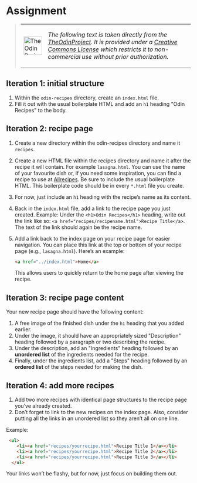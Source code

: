 # Assignment

> <table>
> <tr>
> <td>
> <a href="https://www.theodinproject.com">
> <img src="https://www.theodinproject.com/mstile-310x310.png" alt="The Odin Project Logo" height="50" width="50">
> </a>
> </td>
> <td>

*The following text is taken directly from the [TheOdinProject](https://www.theodinproject.com). It is provided under
a [Creative Commons License](https://github.com/TheOdinProject/curriculum/blob/main/license.md) which restricts it to
non-commercial use without prior authorization.*

> </td>
> </tr>
> </table>

## Iteration 1: initial structure

1. Within the `odin-recipes` directory, create an `index.html` file.
2. Fill it out with the usual boilerplate HTML and add an `h1` heading "Odin Recipes" to the body.

## Iteration 2: recipe page

1. Create a new directory within the odin-recipes directory and name it `recipes`.
2. Create a new HTML file within the recipes directory and name it after the recipe it will contain. For example
   `lasagna.html`. You can use the name of your favourite dish or, if you need some inspiration, you can find a recipe
   to use at [Allrecipes](https://www.allrecipes.com/). Be sure to include the usual boilerplate HTML. This boilerplate
   code should be in every `*.html` file you create.
3. For now, just include an `h1` heading with the recipe’s name as its content.
4. Back in the `index.html` file, add a link to the recipe page you just created. Example: Under the
   `<h1>Odin Recipes</h1>` heading, write out the link like so: `<a href="recipes/recipename.html">Recipe Title</a>`.
   The text of the link should again be the recipe name.
5. Add a link back to the index page on your recipe page for easier navigation. You can place this link at the top or
   bottom of your recipe page (e.g., `lasagna.html`). Here’s an example:

    ```html
    <a href="../index.html">Home</a>
    ```

    This allows users to quickly return to the home page after viewing the recipe.

## Iteration 3: recipe page content

Your new recipe page should have the following content:

1. A free image of the finished dish under the `h1` heading that you added earlier.
2. Under the image, it should have an appropriately sized "Description" heading followed by a paragraph or two
   describing the recipe.
3. Under the description, add an "Ingredients" heading followed by an **unordered list** of the ingredients needed for
   the recipe.
4. Finally, under the ingredients list, add a "Steps" heading followed by an **ordered list** of the steps needed for making
   the dish.

## Iteration 4: add more recipes

1. Add two more recipes with identical page structures to the recipe page you’ve already created.
2. Don’t forget to link to the new recipes on the index page. Also, consider putting all the links in an unordered list
   so they aren’t all on one line.

Example:

```html
 <ul>
    <li><a href="recipes/yourrecipe.html">Recipe Title 1</a></li>
    <li><a href="recipes/yourrecipe.html">Recipe Title 2</a></li>
    <li><a href="recipes/yourrecipe.html">Recipe Title 3</a></li>
  </ul>
```

Your links won’t be flashy, but for now, just focus on building them out.
